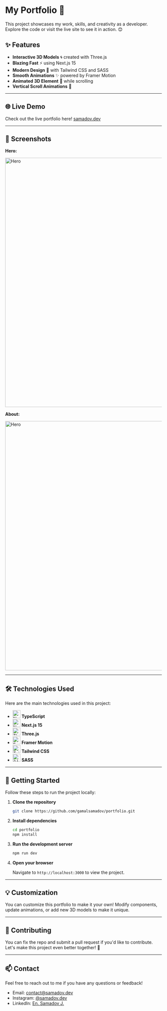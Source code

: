 # My Portfolio 🚀

This project showcases my work, skills, and creativity as a developer. Explore the code or visit the live site to see it in action. 😊

## ✨ Features

- **Interactive 3D Models** 🌀 created with Three.js
- **Blazing Fast** ⚡ using Next.js 15
- **Modern Design** 🎨 with Tailwind CSS and SASS
- **Smooth Animations** ✨ powered by Framer Motion
- **Animated 3D Element** 🧬 while scrolling
- **Vertical Scroll Animations** 🌟

---

## 🌐 Live Demo

Check out the live portfolio here!
[samadov.dev](https://samadov.dev)

---

## 📸 Screenshots

**Hero:**

<img src="https://github.com/GamalSamadov/portfolio/blob/main/screenshots/hero.png?raw=true" alt="Hero" width="800" />

**About:**

<img src="https://github.com/GamalSamadov/portfolio/blob/main/screenshots/about.png?raw=true" alt="Hero" width="800" />

---

## 🛠️ Technologies Used

Here are the main technologies used in this project:

- <img src="https://github.com/GamalSamadov/portfolio/blob/main/screenshots/typescript.png?raw=true" alt="Next.js Logo" width="25" /> **TypeScript**
- <img src="https://github.com/GamalSamadov/portfolio/blob/main/screenshots/next.webp?raw=true" alt="Next.js Logo" width="25" /> **Next.js 15**
- <img src="https://github.com/GamalSamadov/portfolio/blob/main/screenshots/three.png?raw=true" alt="Three.js Logo" width="25" /> **Three.js**
- <img src="https://github.com/GamalSamadov/portfolio/blob/main/screenshots/motion.png?raw=true" alt="Framer Motion Logo" width="25" /> **Framer Motion**
- <img src="https://github.com/GamalSamadov/portfolio/blob/main/screenshots/tailwindcss.png?raw=true" alt="Tailwind CSS Logo" width="25" /> **Tailwind CSS**
- <img src="https://github.com/GamalSamadov/portfolio/blob/main/screenshots/sass.png?raw=true" alt="SASS Logo" width="25" /> **SASS**

---

## 🚀 Getting Started

Follow these steps to run the project locally:

1. **Clone the repository**

   ```bash
   git clone https://github.com/gamalsamadov/portfolio.git
   ```

2. **Install dependencies**

   ```bash
   cd portfolio
   npm install
   ```

3. **Run the development server**

   ```bash
   npm run dev
   ```

4. **Open your browser**

   Navigate to `http://localhost:3000` to view the project.

---

## 💡 Customization

You can customize this portfolio to make it your own! Modify components, update animations, or add new 3D models to make it unique.

---

## 🤝 Contributing

You can fix the repo and submit a pull request if you'd like to contribute. Let's make this project even better together! 🌟

---

## 📫 Contact

Feel free to reach out to me if you have any questions or feedback!

- Email: contact@samadov.dev
- Instagram: [@samadov.dev](https://instagram.com/samadov.dev)
- LinkedIn: [En. Samadov J.](https://linkedin.com/in/jamoliddinsamadov)
